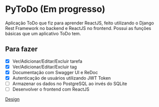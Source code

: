 
# PyToDo (Em progresso)

Aplicação ToDo que fiz para aprender ReactJS, feito utilizando o Django Rest Framework no backend e ReactJS no frontend. Possui as funções básicas que um aplicativo ToDo tem.
</br>

## Para fazer

 - [X] Ver/Adicionar/Editar/Excluir tarefa
 - [X] Ver/Adicionar/Editar/Excluir tag
 - [X] Documentação com Swagger UI e ReDoc
 - [X] Autenticação de usuários utilizando JWT Token
 - [ ] Armazenar os dados no PostgreSQL ao invés do SQLite
 - [ ] Desenvolver o frontend com ReactJS

[Design](https://www.figma.com/file/TUahjK2A7OWHo3ClejeaVB/Untitled?node-id=1%3A2)
